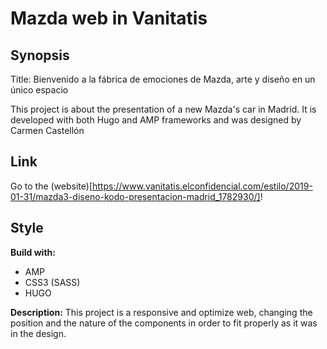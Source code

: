 # Mazda web in Vanitatis

## Synopsis

Title: Bienvenido a la fábrica de emociones de Mazda, arte y diseño en un único espacio

This project is about the presentation of a new Mazda's car in Madrid. It is developed with both Hugo and AMP frameworks and was designed by Carmen Castellón

## Link

Go to the (website)[https://www.vanitatis.elconfidencial.com/estilo/2019-01-31/mazda3-diseno-kodo-presentacion-madrid_1782930/]!

## Style

**Build with:**
- AMP
- CSS3 (SASS)
- HUGO

**Description:**
This project is a responsive and optimize web, changing the position and the nature of the components in order to fit properly as it was in the design.
